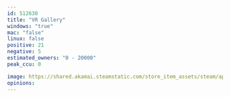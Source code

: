 ```yaml
---
id: 512630
title: "VR Gallery"
windows: "true"
mac: "false"
linux: false
positive: 21
negative: 5
estimated_owners: "0 - 20000"
peak_ccu: 0

image: https://shared.akamai.steamstatic.com/store_item_assets/steam/apps/512630/header.jpg?t=1538778731
opinions:
---
```

